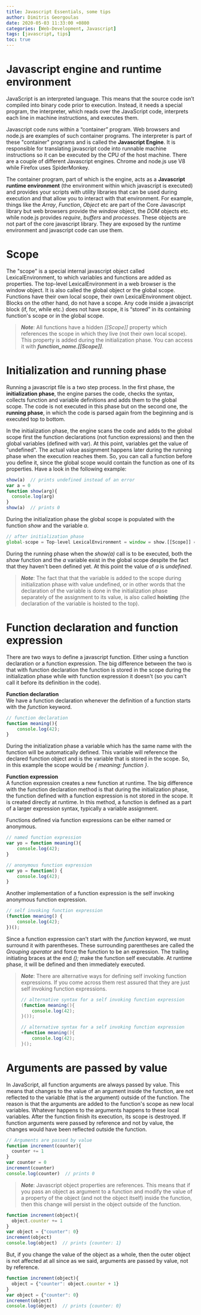 ```yaml
---
title: Javascript Essentials, some tips 
author: Dimitris Georgoulas
date: 2020-05-03 11:33:00 +0800
categories: [Web-Development, Javascript]
tags: [javascript, tips]
toc: true
---
```


# Javascript engine and runtime environment
JavaScript is an interpreted language. This means that the source code isn’t compiled into binary code prior to execution. 
Instead, it needs a special program, the interpreter, which reads over the JavaScript code, interprets each line in machine instructions, and executes them. 

Javascript code runs within a “container” program. Web browsers and node.js are examples of such container programs. 
The interpreter is part of these "container" programs and is called the **Javascript Engine**. It is responsible for translating javascript code 
into runnable machine instructions so it can be executed by the CPU of the host machine. There are a couple 
of different Javascript engines. Chrome and node.js use V8 while Firefox uses SpiderMonkey. 

The container program, part of which is the engine, acts as a **Javascript runtime environment** 
(the environment within which javascript is executed) and provides your 
scripts with utility libraries that can be used during execution and that allow you to interact with that environment. 
For example, things like the _Array_, _Function_, _Object_ etc are part of the Core Javascript library but web browsers 
provide the _window_ object, the _DOM_ objects etc. while node.js provides _require_, _buffers_ and _processes_. 
These objects are not part of the core javascript library. They are exposed by the runtime environment and javascript code 
can use them.

# Scope
The "scope" is a special internal javascript object called LexicalEnvironment, to which variables and functions are added as properties. 
The top-level LexicalEnvironment in a web browser is the window object. It is also called the global object or the global scope. 
Functions have their own local scope, their own LexicalEnvironment object. Blocks on the other hand, do not have a 
scope. Any code inside a javascript block (if, for, while etc.) does not have 
scope, it is “stored” in its containing function's scope or in the global scope. 

> ***Note***: All functions have a hidden _[[Scope]]_
property which references the scope in which they live (not their own local scope). This property is added during the 
initialization phase. You can access it with **_function_name.[[Scope]]_**. 

# Initialization and running phase
Running a javascript file is a two step process. In the first phase, the **initialization phase**, the engine 
parses the code, checks the syntax, collects function and variable definitions and adds them to the global scope. 
The code is not executed in this phase but 
on the second one, the **running phase**, in which the code is parsed again from the beginning and is executed top to bottom.

In the initialization phase, the engine scans the code and adds to the global scope first the function declarations (not function expressions) 
and then the global variables (defined with var). At this point, variables get the value of "undefined". 
The actual value assignment happens later during the running phase when the execution reaches them. 
So, you can call a function before you define it, since the global scope would contain the function as 
one of its properties. Have a look in the following example:
```javascript
show(a)  // prints undefined instead of an error 
var a = 0
function show(arg){
  console.log(arg)
}
show(a)  // prints 0
```
During the initialization phase the global scope is populated with the function _show_ and the variable _a_. 
```javascript
// after initialization phase
global-scope = Top-level LexicalEnvironment = window = show.[[Scope]] = {show: function, a: undefined}
```
During the running phase when the _show(a)_ call is to be executed, both the _show_ function and the _a_ variable 
exist in the global scope despite the fact that they haven't been defined yet. At this point the value of _a_ is 
_undefined_. 

> ***Note***: The fact that that the variable is added to the scope during initialization phase with value undefined, or in other 
words that the declaration of the variable is done in the initialization phase separately of the assignment 
to its value, is also called **hoisting** (the declaration of the variable is hoisted to the top). 
 
# Function declaration and function expression
There are two ways to define a javascript function. Either using a function declaration or a function expression. 
The big difference between the two is that with function declaration the function is stored in the scope during the 
initialization phase while with function expression it doesn't (so you can't call it before its definition in the code). 

**Function declaration**  
We have a function declaration whenever the definition of a function starts with the _function_ keyword.
```javascript
// function declaration
function meaning(){
    console.log(42);
}
```
During the initialization phase a variable which has the same name with the function will be automatically defined. 
This variable will reference the declared function object and is the variable that is stored in the scope. So, in this example 
the scope would be _{ meaning: function }_.    

**Function expression**  
A function expression creates a new function at runtime. The big difference with the function declaration method is that 
during the initialization phase, the function defined with a function expression is not stored in the scope. 
It is created directly at runtime. 
In this method, a function is defined as a part of a larger expression syntax, typically a variable assignment. 

Functions defined via function expressions can be either named or anonymous. 
```javascript
// named function expression
var yo = function meaning(){
    console.log(42);
}

// anonymous function expression
var yo = function() {
    console.log(42);
}
```
Another implementation of a function expression is the self invoking anonymous function expression.
```javascript
// self invoking function expression
(function meaning() {
    console.log(42);  
})();
```
Since a function expression can't start with the _function_ keyword, we must surround it with parentheses. 
These surrounding parentheses are called the _Grouping operator_ and force the function to be an expression. 
The trailing initiating braces at the end _();_ make the function self executable. At runtime phase, it will be 
defined and then immediately executed.

> ***Note***: There are alternative ways for defining self invoking function expressions. If you come 
>across them rest assured that they are just self invoking function expressions.
>```javascript
>// alternative syntax for a self invoking function expression
>(function meaning(){
>     console.log(42);
>}());
>
>// alternative syntax for a self invoking function expression
>+function meaning(){
>     console.log(42);
>}();
>```

# Arguments are passed by value
In JavaScript, all function arguments are always passed by value. This means that changes to the value of an argument 
inside the function, are not reflected to the variable (that is the argument) outside of the function. The reason is 
that the arguments are added to the function's scope as new local variables. Whatever happens to the arguments happens 
to these local variables. After the function finish its execution, its scope is destroyed. 
If function arguments were passed by reference and not by value, the changes would have been 
reflected outside the function.

```javascript
// Arguments are passed by value
function increment(counter){
  counter += 1
}
var counter = 0
increment(counter)
console.log(counter)  // prints 0
```

> ***Note***: Javascript object properties are references. This means that if you pass an object as argument to a function 
>and modify the value of a property of the object (and not the object itself) inside the function, then this change will persist in the object 
>outside of the function.   
```javascript
function increment(object){
  object.counter += 1
}
var object = {"counter": 0}
increment(object)
console.log(object)  // prints {counter: 1}
```
But, if you change the value of the object as a whole, then the outer object is not affected at all since as we said, 
arguments are passed by value, not by reference.  
```javascript
function increment(object){
  object = {"counter": object.counter + 1}
}
var object = {"counter": 0}
increment(object)
console.log(object)  // prints {counter: 0}
```